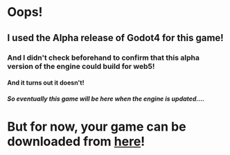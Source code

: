# Oops!

## I used the Alpha release of Godot4 for this game!

### And I didn't check beforehand to confirm that this alpha version of the engine could build for web5!

#### And it turns out it doesn't!

##### So eventually this game will be here when the engine is updated....

# But for now, your game can be downloaded from [here](https://github.com/T3chedOut/GroomsmanGames/releases/download/1.0/GladeProtector.exe)!
